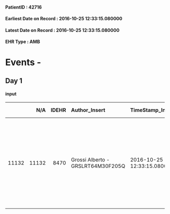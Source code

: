 
#### PatientID : 42716
#### Earliest Date on Record : 2016-10-25 12:33:15.080000
#### Latest Date on Record : 2016-10-25 12:33:15.080000
#### EHR Type : AMB

# Events - 

## Day 1

#### input
|       |    N/A |   IDEHR | Author_Insert                     | TimeStamp_Insert           | EHRType   |   PatientID |   IDDigitalSignDocument | persone_vicine   |   Unnamed: 0_x.1 |   IDANAMNESI_SOCIALE | Patient   | FamigliaAltro   | Paziente_T   | FamigliaAltro_T   |   Non_Rilevabile_x.1 | Note_Non_Rilevabile_x.1   | opt_Problemi   | Note_I                                                                            | chk_contr_sintomi   | opt_paziente_a   | opt_famiglia_a   | opt_adeguatezza   | ds_note_ad                                                         | opt_paziente_solo   | opt_presente_assente   | Presenza_minori   | ds_familiari_coinv                                                                                                                                                                                                  | opt_risorse_ec   | ds_note_prio                                                                                                              | opt_paziente_ad   | opt_caregiver_ad   | opt_inv_civile   | Needs               |
|------:|-------:|--------:|:----------------------------------|:---------------------------|:----------|------------:|------------------------:|:-----------------|-----------------:|---------------------:|:----------|:----------------|:-------------|:------------------|---------------------:|:--------------------------|:---------------|:----------------------------------------------------------------------------------|:--------------------|:-----------------|:-----------------|:------------------|:-------------------------------------------------------------------|:--------------------|:-----------------------|:------------------|:--------------------------------------------------------------------------------------------------------------------------------------------------------------------------------------------------------------------|:-----------------|:--------------------------------------------------------------------------------------------------------------------------|:------------------|:-------------------|:-----------------|:--------------------|
| 11132 |  11132 |    8470 | Grossi Alberto - GRSLRT64M30F205Q | 2016-10-25 12:33:15.080000 | AMB       |       42716 |                  532388 | N/A              |             4461 |                 2889 | Si#1      | Si#1            | Parziale#2   | Si#1              |                    0 | NR                        | No#0           | Il paziente viene descritto come consapevole della diagnosi ma non della prognosi | controllo sintomi#0 | Congruenti#1     | Congruenti#1     | No#0              | Il paziente abita da solo, una ex compagna e una figlia fuori casa | Si#1                | Assente#0              | No#0              | La figlia Angelica vive con la ex compagna. I rapporti con il paziente non sono buoni, la ex compagna non sar√† presente nel percorso assistenziale mentre la figlia si √® resa disponibile solo per visite nel WE. | Da valutare#2    | Il paziente avendo di fatto interrotto i rapporti con l'ex moglie e la figlia appare solo senza care giver di riferimento | Totale#2          | Totale#2           | No#0             | Clinici#0;Sociali#1 |


